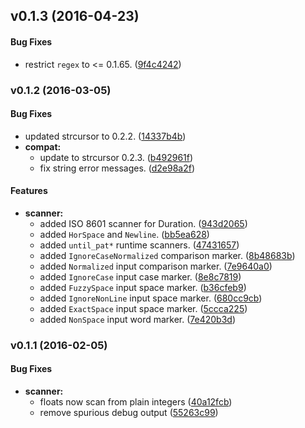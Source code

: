 <a name="v0.1.3"></a>
## v0.1.3 (2016-04-23)


#### Bug Fixes

*   restrict `regex` to <= 0.1.65. ([9f4c4242](9f4c4242))



<a name="v0.1.2"></a>
### v0.1.2 (2016-03-05)


#### Bug Fixes

*   updated strcursor to 0.2.2. ([14337b4b](14337b4b))
* **compat:**
  *  update to strcursor 0.2.3. ([b492961f](b492961f))
  *  fix string error messages. ([d2e98a2f](d2e98a2f))

#### Features

* **scanner:**
  *  added ISO 8601 scanner for Duration. ([943d2065](943d2065))
  *  added `HorSpace` and `Newline`. ([bb5ea628](bb5ea628))
  *  added `until_pat*` runtime scanners. ([47431657](47431657))
  *  added `IgnoreCaseNormalized` comparison marker. ([8b48683b](8b48683b))
  *  added `Normalized` input comparison marker. ([7e9640a0](7e9640a0))
  *  added `IgnoreCase` input case marker. ([8e8c7819](8e8c7819))
  *  added `FuzzySpace` input space marker. ([b36cfeb9](b36cfeb9))
  *  added `IgnoreNonLine` input space marker. ([680cc9cb](680cc9cb))
  *  added `ExactSpace` input space marker. ([5ccca225](5ccca225))
  *  added `NonSpace` input word marker. ([7e420b3d](7e420b3d))



<a name="v0.1.1"></a>
### v0.1.1 (2016-02-05)


#### Bug Fixes

* **scanner:**
  *  floats now scan from plain integers ([40a12fcb](40a12fcb))
  *  remove spurious debug output ([55263c99](55263c99))



